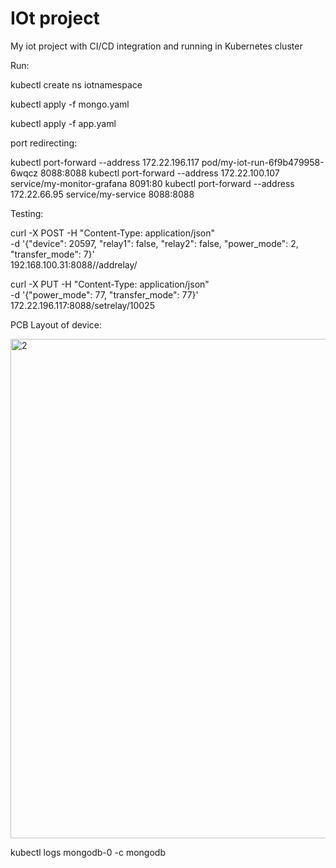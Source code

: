 # IOt project

My iot project with CI/CD integration and running in Kubernetes cluster

Run:

kubectl create ns iotnamespace

kubectl apply -f mongo.yaml

kubectl apply -f app.yaml

port redirecting:

kubectl port-forward --address 172.22.196.117 pod/my-iot-run-6f9b479958-6wqcz 8088:8088
kubectl port-forward --address 172.22.100.107 service/my-monitor-grafana 8091:80
kubectl port-forward --address 172.22.66.95 service/my-service 8088:8088


Testing:

curl -X POST -H "Content-Type: application/json" \
    -d '{"device": 20597, "relay1": false, "relay2": false, "power_mode": 2, "transfer_mode": 7}' \
    192.168.100.31:8088//addrelay/
    
curl -X PUT -H "Content-Type: application/json" \
    -d '{"power_mode": 77, "transfer_mode": 77}' \
    172.22.196.117:8088/setrelay/10025

PCB Layout of device:

<img width="799" alt="2" src="https://user-images.githubusercontent.com/64518378/125844978-dd35f54c-6c29-42c0-bfd5-5ef47cc1e5ab.png">


kubectl logs mongodb-0 -c mongodb